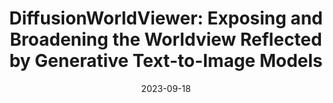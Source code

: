 ---
title: "DiffusionWorldViewer: Exposing and Broadening the Worldview Reflected by Generative Text-to-Image Models"
authors:
  - key: zoedesimone
  - key: angieboggust
  - key: arvindsatya
  - key: ashiawilson
venue: arxiv
type: preprint
date: 2023-09-18
links:
  - name: Paper
    icon: paper
    url: "https://arxiv.org/pdf/2309.09944"
---